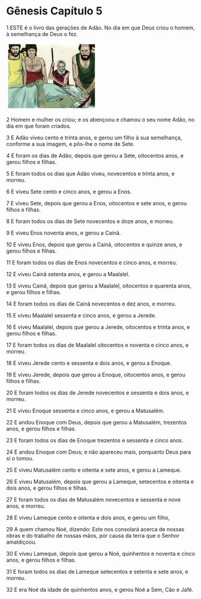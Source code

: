 # Gênesis Capítulo 5

1	ESTE é o livro das gerações de Adão. No dia em que Deus criou o homem, à semelhança de Deus o fez.

![](.img/01_Ge_05_01_RG.jpg)

2	Homem e mulher os criou; e os abençoou e chamou o seu nome Adão, no dia em que foram criados.

3	E Adão viveu cento e trinta anos, e gerou um filho à sua semelhança, conforme a sua imagem, e pôs-lhe o nome de Sete.

4	E foram os dias de Adão, depois que gerou a Sete, oitocentos anos, e gerou filhos e filhas.

5	E foram todos os dias que Adão viveu, novecentos e trinta anos, e morreu.

6	E viveu Sete cento e cinco anos, e gerou a Enos.

7	E viveu Sete, depois que gerou a Enos, oitocentos e sete anos, e gerou filhos e filhas.

8	E foram todos os dias de Sete novecentos e doze anos, e morreu.

9	E viveu Enos noventa anos, e gerou a Cainã.

10	E viveu Enos, depois que gerou a Cainã, oitocentos e quinze anos, e gerou filhos e filhas.

11	E foram todos os dias de Enos novecentos e cinco anos, e morreu.

12	E viveu Cainã setenta anos, e gerou a Maalalel.

13	E viveu Cainã, depois que gerou a Maalalel, oitocentos e quarenta anos, e gerou filhos e filhas.

14	E foram todos os dias de Cainã novecentos e dez anos, e morreu.

15	E viveu Maalalel sessenta e cinco anos, e gerou a Jerede.

16	E viveu Maalalel, depois que gerou a Jerede, oitocentos e trinta anos, e gerou filhos e filhas.

17	E foram todos os dias de Maalalel oitocentos e noventa e cinco anos, e morreu.

18	E viveu Jerede cento e sessenta e dois anos, e gerou a Enoque.

19	E viveu Jerede, depois que gerou a Enoque, oitocentos anos, e gerou filhos e filhas.

20	E foram todos os dias de Jerede novecentos e sessenta e dois anos, e morreu.

21	E viveu Enoque sessenta e cinco anos, e gerou a Matusalém.

22	E andou Enoque com Deus, depois que gerou a Matusalém, trezentos anos, e gerou filhos e filhas.

23	E foram todos os dias de Enoque trezentos e sessenta e cinco anos.

24	E andou Enoque com Deus; e não apareceu mais, porquanto Deus para si o tomou.

25	E viveu Matusalém cento e oitenta e sete anos, e gerou a Lameque.

26	E viveu Matusalém, depois que gerou a Lameque, setecentos e oitenta e dois anos, e gerou filhos e filhas.

27	E foram todos os dias de Matusalém novecentos e sessenta e nove anos, e morreu.

28	E viveu Lameque cento e oitenta e dois anos, e gerou um filho,

29	A quem chamou Noé, dizendo: Este nos consolará acerca de nossas obras e do trabalho de nossas mãos, por causa da terra que o Senhor amaldiçoou.

30	E viveu Lameque, depois que gerou a Noé, quinhentos e noventa e cinco anos, e gerou filhos e filhas.

31	E foram todos os dias de Lameque setecentos e setenta e sete anos, e morreu.

32	E era Noé da idade de quinhentos anos, e gerou Noé a Sem, Cão e Jafé.

